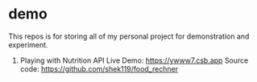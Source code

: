 # demo

This repos is for storing all of my personal project for demonstration and experiment.

1. Playing with Nutrition API
Live Demo: https://ywww7.csb.app
Source code: https://github.com/shek119/food_rechner
